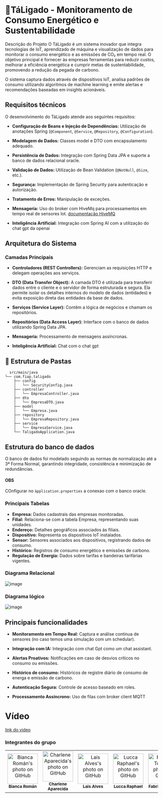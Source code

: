 
# 🔋TáLigado - Monitoramento de Consumo Energético e Sustentabilidade

Descrição do Projeto
O TáLigado é um sistema inovador que integra tecnologias de IoT, aprendizado de máquina e visualização de dados para monitorar o consumo energético e as emissões de CO₂ em tempo real. O objetivo principal é fornecer às empresas ferramentas para reduzir custos, melhorar a eficiência energética e cumprir metas de sustentabilidade, promovendo a redução da pegada de carbono.

O sistema captura dados através de dispositivos IoT, analisa padrões de consumo utilizando algoritmos de machine learning e emite alertas e recomendações baseadas em insights acionáveis.



## Requisitos técnicos

O desenvolvimento do TáLigado atende aos seguintes requisitos:

-  **Configuração de Beans e Injeção de Dependências:** Utilização de anotações Spring (`@Component`, `@Service`, `@Repository`, `@Configuration`).

- **Modelagem de Dados:** Classes model e DTO com encapsulamento adequado.

- **Persistência de Dados:** Integração com Spring Data JPA e suporte a banco de dados relacional oracle.

- **Validação de Dados:** Utilização de Bean Validation (`@NotNull`, `@Size`, etc.).

- **Segurança:** Implementação de Spring Security para autenticação e autorização.

- **Tratamento de Erros:** Manipulação de exceções.

- **Mensageria:** Uso do broker com HiveMq para processamentos em tempo real de sensores Iot.
  [documentação HiveMQ](https://hivemq.github.io/hivemq-mqtt-client/docs/mqtt-operations/disconnect/)

- **Inteligência Artificial:** Integração com Spring AI com a utilização do chat gpt da openai
## Arquitetura do Sistema

### Camadas Principais
- **Controladores (REST Controllers):** Gerenciam as requisições HTTP e delegam operações aos serviços.

- **DTO (Data Transfer Object):** A camada DTO é utilizada para transferir dados entre o cliente e o servidor de forma estruturada e segura. Ela permite isolar os detalhes internos do modelo de dados (entidades) e evita exposição direta das entidades da base de dados. 

- **Serviços (Service Layer):** Contêm a lógica de negócios e chamam os repositórios.

- **Repositórios (Data Access Layer):** Interface com o banco de dados utilizando Spring Data JPA.

- **Mensageria:** Processamento de mensagens assíncronas.

- **Inteligência Artificial:** Chat com o chat gpt

## 📂 Estrutura de Pastas
```tree
  src/main/java
└── com.fiap.taligado
    ├── config
    │   └── SecurityConfig.java
    ├── controller
    │   └── EmpresaController.java
    ├── dto
    │   └── EmpresaDTO.java
    ├── model
    │   └── Empresa.java
    ├── repository
    │   └── EmpresaRepository.java
    ├── service
    │   └── EmpresaService.java
    └── TaligadoApplication.java
```

## Estrutura do banco de dados

O banco de dados foi modelado seguindo as normas de normalização até a 3ª Forma Normal, garantindo integridade, consistência e minimização de redundâncias.

#### OBS
COnfigurar no `àpplication.properties` a conexao com o banco oracle.

### Principais Tabelas
- **Empresa:** Dados cadastrais das empresas monitoradas.
- **Filial:** Relaciona-se com a tabela Empresa, representando suas unidades.
- **Endereço:** Detalhes geográficos associados às filiais.
- **Dispositivo:** Representa os dispositivos IoT instalados.
- **Sensor:** Sensores associados aos dispositivos, registrando dados de consumo.
- **Histórico:** Registros de consumo energético e emissões de carbono.
- **Regulação de Energia:** Dados sobre tarifas e bandeiras tarifárias vigentes.

### Diagrama Relacional
![image](https://github.com/user-attachments/assets/9f60aa4f-5298-4427-8af2-fc7a54a62e7a)

### Diagrama lógico
![image](https://github.com/user-attachments/assets/abd358ba-dbe7-4e56-a2c3-11233dc429f5)


## Principais funcionalidades

- **Monitoramento em Tempo Real:** Captura e análise contínua de sensores (no caso temos uma simulação com um schedular).

- **Integração com IA:** Integração com chat Gpt como um chat assistant.

- **Alertas Proativos:** Notificações em caso de desvios críticos no consumo ou emissões.

- **Histórico de consumo:**  Históricos de registre diário de consumo de energa e emissão de carbono.

- **Autenticação Segura:** Controle de acesso baseado em roles.

- **Processamento Assíncrono:** Uso de filas com broker client MQTT

# Vídeo
[link do video](https://www.youtube.com/watch?v=ZUj-5MNA3l4)


### Integrantes do grupo
<table>
  <tr>
        <td align="center">
      <a href="https://github.com/biancaroman">
        <img src="https://avatars.githubusercontent.com/u/128830935?v=4" width="100px;" border-radius='50%' alt="Bianca Román's photo on GitHub"/><br>
        <sub>
          <b>Bianca Román</b>
        </sub>
      </a>
    </td>
    <td align="center">
      <a href="https://github.com/charlenefialho">
        <img src="https://avatars.githubusercontent.com/u/94643076?v=4" width="100px;" border-radius='50%' alt="Charlene Aparecida's photo on GitHub"/><br>
        <sub>
          <b>Charlene Aparecida</b>
        </sub>
      </a>
    </td>
    <td align="center">
      <a href="https://github.com/laiscrz">
        <img src="https://avatars.githubusercontent.com/u/133046134?v=4" width="100px;" alt="Lais Alves's photo on GitHub"/><br>
        <sub>
          <b>Lais Alves</b>
        </sub>
      </a>
    </td>
    <td align="center">
      <a href="https://github.com/LuccaRaphael">
        <img src="https://avatars.githubusercontent.com/u/127765063?v=4" width="100px;" border-radius='50%' alt="Lucca Raphael's photo on GitHub"/><br>
        <sub>
          <b>Lucca Raphael</b>
        </sub>
      </a>
    </td>
     <td align="center">
      <a href="https://github.com/Fabs0602">
        <img src="https://avatars.githubusercontent.com/u/111320639?v=4" width="100px;" border-radius='50%' alt="Fabricio Torres's photo on GitHub"/><br>
        <sub>
          <b>Fabricio Torres</b>
        </sub>
      </a>
    </td>
  </tr>
</table>
